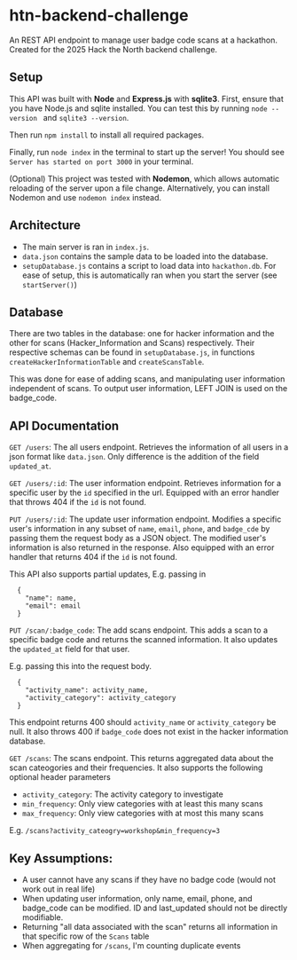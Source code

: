 # htn-backend-challenge

An REST API endpoint to manage user badge code scans at a hackathon. Created for the 2025 Hack the North backend challenge.

## Setup

This API was built with **Node** and **Express.js** with **sqlite3**. First, ensure that you have Node.js and sqlite installed. You can test this by running `node --version ` and `sqlite3 --version`.

Then run `npm install` to install all required packages.

Finally, run `node index` in the terminal to start up the server! You should see `Server has started on port 3000` in your terminal.

(Optional) This project was tested with **Nodemon**, which allows automatic reloading of the server upon a file change. Alternatively, you can install Nodemon and use `nodemon index` instead.

## Architecture
* The main server is ran in `index.js`.
* `data.json` contains the sample data to be loaded into the database.
* `setupDatabase.js` contains a script to load data into `hackathon.db`. For ease of setup, this is automatically ran when you start the server (see `startServer()`)

## Database
There are two tables in the database: one for hacker information and the other for scans (Hacker_Information and Scans) respectively. Their respective schemas can be found in `setupDatabase.js`, in functions `createHackerInformationTable` and `createScansTable`. 

This was done for ease of adding scans, and manipulating user information independent of scans. To output user information, LEFT JOIN is used on the badge_code.

 
## API Documentation
`GET /users`: The all users endpoint. Retrieves the information of all users in a json format like `data.json`. Only difference is the addition of the field `updated_at`.

`GET /users/:id`: The user information endpoint. Retrieves information for a specific user by the `id` specified in the url. Equipped with an error handler that throws 404 if the `id` is not found.

`PUT /users/:id`: The update user information endpoint. Modifies a specific user's information in any subset of `name`, `email`, `phone`, and `badge_cde` by passing them the request body as a JSON object. The modified user's information is also returned in the response. Also equipped with an error handler that returns 404 if the `id` is not found.

This API also supports partial updates, E.g. passing in
```
  {
    "name": name,
    "email": email
  }
```

`PUT /scan/:badge_code`: The add scans endpoint. This adds a scan to a specific badge code and returns the scanned information. It also updates the `updated_at` field for that user. 

E.g. passing this into the request body.
```
  {
    "activity_name": activity_name,
    "activity_category": activity_category
  }
```
This endpoint returns 400 should `activity_name` or `activity_category` be null. It also throws 400 if `badge_code` does not exist in the hacker information database.

`GET /scans`: The scans endpoint. This returns aggregated data about the scan cateogories and their frequencies. It also supports the following optional header parameters
* `activity_category`: The activity category to investigate
* `min_frequency`: Only view categories with at least this many scans
* `max_frequency`: Only view categories with at most this many scans

E.g. `/scans?activity_cateogry=workshop&min_frequency=3`

## Key Assumptions:
* A user cannot have any scans if they have no badge code (would not work out in real life)
* When updating user information, only name, email, phone, and badge_code can be modified. ID and last_updated should not be directly modifiable.
* Returning "all data associated with the scan" returns all information in that specific row of the `Scans` table
* When aggregating for `/scans`, I'm counting duplicate events
